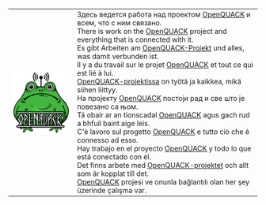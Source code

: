 <table border="0">
  <tr>
    <td><a href="https://github.com/rebezhir/openquack"><img src="https://github.com/rebezhir/openquack/raw/main/images/openquack.png" width="200px"></a></td>
    <td>Здесь ведется работа над проектом <a href="https://github.com/rebezhir/openquack">OpenQUACK</a> и всем, что с ним связано. </br>
    There is work on the <a href="https://github.com/rebezhir/openquack">OpenQUACK</a> project and everything that is connected with it.</br>
    Es gibt Arbeiten am <a href="https://github.com/rebezhir/openquack">OpenQUACK-Projekt</a> und alles, was damit verbunden ist.</br>
    Il y a du travail sur le projet <a href="https://github.com/rebezhir/openquack">OpenQUACK</a> et tout ce qui est lié à lui.</br>
    <a href="https://github.com/rebezhir/openquack">OpenQUACK-projektissa</a> on työtä ja kaikkea, mikä siihen liittyy.</br>
    На пројекту <a href="https://github.com/rebezhir/openquack">OpenQUACK</a> постоји рад и све што је повезано са њом.</br>
    Tá obair ar an tionscadal <a href="https://github.com/rebezhir/openquack">OpenQUACK</a> agus gach rud a bhfuil baint aige leis.</br>
    C'è lavoro sul progetto <a href="https://github.com/rebezhir/openquack">OpenQUACK</a> e tutto ciò che è connesso ad esso.</br>
    Hay trabajo en el proyecto <a href="https://github.com/rebezhir/openquack">OpenQUACK</a> y todo lo que está conectado con él.</br>
    Det finns arbete med <a href="https://github.com/rebezhir/openquack">OpenQUACK-projektet</a> och allt som är kopplat till det.</br>
    <a href="https://github.com/rebezhir/openquack">OpenQUACK</a> projesi ve onunla bağlantılı olan her şey üzerinde çalışma var.</br>
</td>
  </tr>


</table>
